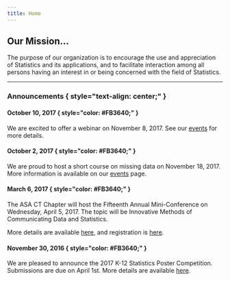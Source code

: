 ```yaml
---
title: Home
---
```


## Our Mission...

The purpose of our organization is to encourage the use and
appreciation of Statistics and its applications, and to facilitate
interaction among all persons having an interest in or being concerned
with the field of Statistics.

---

### Announcements { style="text-align: center;" }

#### October 10, 2017 { style="color: #FB3640;" }

We are excited to offer a webinar on November 8, 2017. See our
[events](events.html) for more details.

#### October 2, 2017 { style="color: #FB3640;" }

We are proud to host a short course on missing data on November
18, 2017. More information is available on our [events](events.html)
page.

#### March 6, 2017 { style="color: #FB3640;" }

The ASA CT Chapter will host the Fifteenth Annual Mini-Conference on
Wednesday, April 5, 2017. The topic will be Innovative Methods of Communicating
Data and Statistics.

More details are available [here](media/2017-asa-ct-miniconference-flyer.pdf), and registration
is [here](https://www.123signup.com/register?id=nnyry).

#### November 30, 2016 { style="color: #FB3640;" }

We are pleased to announce the 2017 K-12 Statistics Poster
Competition. Submissions are due on April 1st. More details are
available [here](media/2017-poster-competition-packet.pdf).

